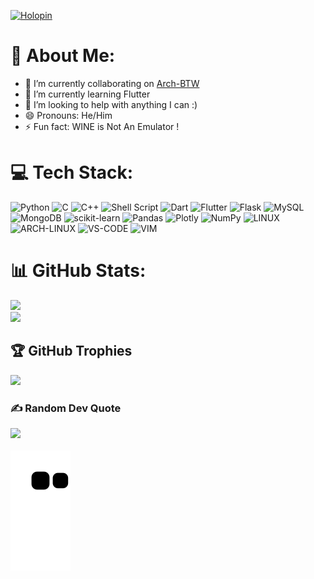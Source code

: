 [![Holopin](https://holopin.io/api/user/board?user=lunaticpython20035)](https://holopin.io/@lunaticpython20035)

# 💫 About Me:

- 🔭 I’m currently collaborating on [Arch-BTW](https://github.com/LunaticPython2003/Arch-BTW)
- 🌱 I’m currently learning Flutter
- 🤔 I’m looking to help with anything I can :)
- 😄 Pronouns: He/Him
- ⚡ Fun fact: WINE is Not An Emulator !


# 💻 Tech Stack:
![Python](https://img.shields.io/badge/python-3670A0?style=for-the-badge&logo=python&logoColor=ffdd54) ![C](https://img.shields.io/badge/c-%2300599C.svg?style=for-the-badge&logo=c&logoColor=white) ![C++](https://img.shields.io/badge/c++-%2300599C.svg?style=for-the-badge&logo=c%2B%2B&logoColor=white) ![Shell Script](https://img.shields.io/badge/shell_script-%23121011.svg?style=for-the-badge&logo=gnu-bash&logoColor=white) ![Dart](https://img.shields.io/badge/dart-%230175C2.svg?style=for-the-badge&logo=dart&logoColor=white) ![Flutter](https://img.shields.io/badge/Flutter-%2302569B.svg?style=for-the-badge&logo=Flutter&logoColor=white) ![Flask](https://img.shields.io/badge/flask-%23000.svg?style=for-the-badge&logo=flask&logoColor=white) ![MySQL](https://img.shields.io/badge/mysql-%2300f.svg?style=for-the-badge&logo=mysql&logoColor=white) ![MongoDB](https://img.shields.io/badge/MongoDB-%234ea94b.svg?style=for-the-badge&logo=mongodb&logoColor=white) ![scikit-learn](https://img.shields.io/badge/scikit--learn-%23F7931E.svg?style=for-the-badge&logo=scikit-learn&logoColor=white) ![Pandas](https://img.shields.io/badge/pandas-%23150458.svg?style=for-the-badge&logo=pandas&logoColor=white) ![Plotly](https://img.shields.io/badge/Plotly-%233F4F75.svg?style=for-the-badge&logo=plotly&logoColor=white) ![NumPy](https://img.shields.io/badge/numpy-%23013243.svg?style=for-the-badge&logo=numpy&logoColor=white) ![LINUX](https://img.shields.io/badge/Linux-FCC624?style=for-the-badge&logo=linux&logoColor=black) ![ARCH-LINUX](https://img.shields.io/badge/Arch_Linux-1793D1?style=for-the-badge&logo=arch-linux&logoColor=white) ![VS-CODE](https://img.shields.io/badge/Visual_Studio_Code-0078D4?style=for-the-badge&logo=visual%20studio%20code&logoColor=white) ![VIM](https://img.shields.io/badge/VIM-%2311AB00.svg?&style=for-the-badge&logo=vim&logoColor=white)
# 📊 GitHub Stats:
![](https://github-readme-streak-stats.herokuapp.com/?user=LunaticPython2003&theme=dark&hide_border=false) <br/>
![](https://github-readme-stats.vercel.app/api/top-langs/?username=LunaticPython2003&theme=dark&hide_border=false&include_all_commits=true&count_private=true&layout=compact)

## 🏆 GitHub Trophies
![](https://github-profile-trophy.vercel.app/?username=LunaticPython2003&theme=radical&no-frame=false&no-bg=true&margin-w=4)

### ✍️ Random Dev Quote
![](https://quotes-github-readme.vercel.app/api?type=horizontal&theme=radical)
<br> <br>
![Snake animation](https://github.com/LunaticPython2003/LunaticPython2003/blob/output/github-contribution-grid-snake.svg)
